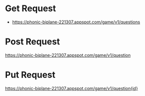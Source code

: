 # Get Request
- https://phonic-biplane-221307.appspot.com/game/v1/questions 

# Post Request
https://phonic-biplane-221307.appspot.com/game/v1/question

# Put Request
https://phonic-biplane-221307.appspot.com/game/v1/question{id}
